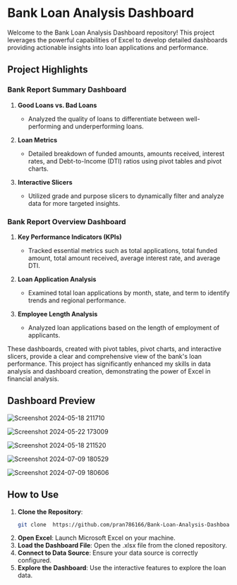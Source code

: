 # Bank Loan Analysis Dashboard

Welcome to the Bank Loan Analysis Dashboard repository! This project leverages the powerful capabilities of Excel to develop detailed dashboards providing actionable insights into loan applications and performance.

## Project Highlights

### Bank Report Summary Dashboard
1. **Good Loans vs. Bad Loans**
   - Analyzed the quality of loans to differentiate between well-performing and underperforming loans.

2. **Loan Metrics**
   - Detailed breakdown of funded amounts, amounts received, interest rates, and Debt-to-Income (DTI) ratios using pivot tables and pivot charts.

3. **Interactive Slicers**
   - Utilized grade and purpose slicers to dynamically filter and analyze data for more targeted insights.

### Bank Report Overview Dashboard
1. **Key Performance Indicators (KPIs)**
   - Tracked essential metrics such as total applications, total funded amount, total amount received, average interest rate, and average DTI.

2. **Loan Application Analysis**
   - Examined total loan applications by month, state, and term to identify trends and regional performance.

3. **Employee Length Analysis**
   - Analyzed loan applications based on the length of employment of applicants.

These dashboards, created with pivot tables, pivot charts, and interactive slicers, provide a clear and comprehensive view of the bank's loan performance. This project has significantly enhanced my skills in data analysis and dashboard creation, demonstrating the power of Excel in financial analysis.

## Dashboard Preview

![Screenshot 2024-05-18 211710](https://github.com/pran786166/Bank-Loan-Analysis-Dashboard-By-Excel/assets/123820058/aa73a97d-639d-4b5e-bc7d-bd8cb391ace8)

![Screenshot 2024-05-22 173009](https://github.com/pran786166/Bank-Loan-Analysis-Dashboard-By-Excel/assets/123820058/179ed957-a0bb-4308-ae0c-144f5b7cdb5f)

![Screenshot 2024-05-18 211520](https://github.com/pran786166/Bank-Loan-Analysis-Dashboard-By-Excel/assets/123820058/00963b5f-7f0c-4859-ba68-19f9a0e7b104)

![Screenshot 2024-07-09 180529](https://github.com/pran786166/Bank-Loan-Analysis-Dashboard-By-Excel/assets/123820058/487dddfd-1117-47a5-af55-0a132a4dd62f)

![Screenshot 2024-07-09 180606](https://github.com/pran786166/Bank-Loan-Analysis-Dashboard-By-Excel/assets/123820058/03ae0020-c5bc-4dd2-9c03-574f7fbdc0d6)


## How to Use
1. **Clone the Repository**:
   ```bash
   git clone  https://github.com/pran786166/Bank-Loan-Analysis-Dashboard-By-Excel.git
1. **Open Excel**: Launch Microsoft Excel on your machine.
2. **Load the Dashboard File**: Open the .xlsx file from the cloned repository.
3. **Connect to Data Source**: Ensure your data source is correctly configured.
4. **Explore the Dashboard**: Use the interactive features to explore the loan data.
